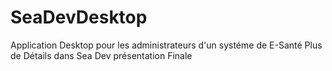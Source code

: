 # SeaDevDesktop
Application Desktop pour les administrateurs d'un systéme de E-Santé
Plus de Détails dans Sea Dev présentation Finale
